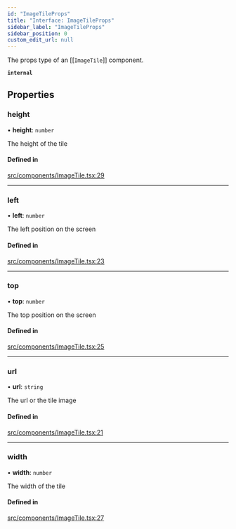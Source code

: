 ```yaml
---
id: "ImageTileProps"
title: "Interface: ImageTileProps"
sidebar_label: "ImageTileProps"
sidebar_position: 0
custom_edit_url: null
---
```


The props type of an [[`ImageTile`]] component.

**`internal`**

## Properties

### height

• **height**: `number`

The height of the tile

#### Defined in

[src/components/ImageTile.tsx:29](https://github.com/rob-blackbourn/jetblack-map/blob/303d233/src/components/ImageTile.tsx#L29)

___

### left

• **left**: `number`

The left position on the screen

#### Defined in

[src/components/ImageTile.tsx:23](https://github.com/rob-blackbourn/jetblack-map/blob/303d233/src/components/ImageTile.tsx#L23)

___

### top

• **top**: `number`

The top position on the screen

#### Defined in

[src/components/ImageTile.tsx:25](https://github.com/rob-blackbourn/jetblack-map/blob/303d233/src/components/ImageTile.tsx#L25)

___

### url

• **url**: `string`

The url or the tile image

#### Defined in

[src/components/ImageTile.tsx:21](https://github.com/rob-blackbourn/jetblack-map/blob/303d233/src/components/ImageTile.tsx#L21)

___

### width

• **width**: `number`

The width of the tile

#### Defined in

[src/components/ImageTile.tsx:27](https://github.com/rob-blackbourn/jetblack-map/blob/303d233/src/components/ImageTile.tsx#L27)
